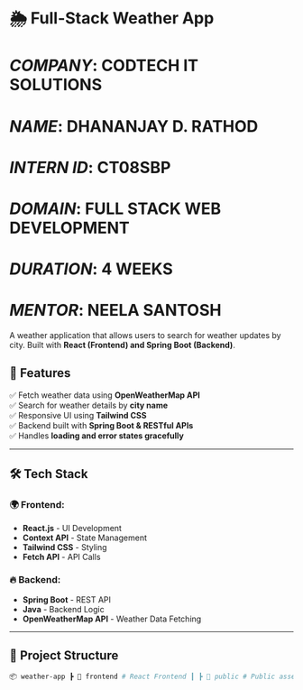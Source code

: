 # 🌦️ Full-Stack Weather App

# *COMPANY*: CODTECH IT SOLUTIONS
# *NAME*: DHANANJAY D. RATHOD
# *INTERN ID*: CT08SBP
# *DOMAIN*: FULL STACK WEB DEVELOPMENT
# *DURATION*: 4 WEEKS
# *MENTOR*: NEELA SANTOSH

A weather application that allows users to search for weather updates by city. Built with **React (Frontend) and Spring Boot (Backend)**.

## 📌 Features
✅ Fetch weather data using **OpenWeatherMap API**  
✅ Search for weather details by **city name**    
✅ Responsive UI using **Tailwind CSS**  
✅ Backend built with **Spring Boot & RESTful APIs**  
✅ Handles **loading and error states gracefully**  

---

## 🛠️ Tech Stack
### 🌍 Frontend:
- **React.js** - UI Development
- **Context API** - State Management
- **Tailwind CSS** - Styling
- **Fetch API** - API Calls

### 🔥 Backend:
- **Spring Boot** - REST API
- **Java** - Backend Logic
- **OpenWeatherMap API** - Weather Data Fetching

---

## 📂 Project Structure

```bash
📦 weather-app ┣ 📂 frontend # React Frontend ┃ ┣ 📂 public # Public assets (icon) ┃ ┣ 📂 src # Source code ┃ ┃ ┣ 📂 components # Reusable UI components ┃ ┃ ┣ 📂 context # Context API for state management ┃ ┃ ┣ 📂 hooks # Custom hooks ┃ ┃ ┣ 📂 pages # Page components ┃ ┃ ┣ 📂 assets # Images, icons, styles ┃ ┃ ┣ 📜 App.js # Main App component ┃ ┃ ┣ 📜 index.js # Entry point ┃ ┃ ┣ 📜 index.css # Global styles ┃ ┣ 📜 package.json # Dependencies & scripts ┃ ┣ 📜 tailwind.config.js # Tailwind configuration ┃ ┣ 📜 postcss.config.cjs # PostCSS configuration ┣ 📂 backend # Spring Boot Backend ┃ ┣ 📂 src/main/java/com/weatherapp # Java Source Files ┃ ┃ ┣ 📂 controller # Handles API requests ┃ ┃ ┣ 📂 service # Business logic ┃ ┃ ┣ 📜 WeatherApplication.java # Main entry point ┃ ┣ 📂 src/main/resources # Config files ┃ ┃ ┣ 📜 application.properties # Spring Boot properties ┃ ┣ 📜 pom.xml # Maven dependencies ┣ 📜 .gitignore # Git ignore file
```